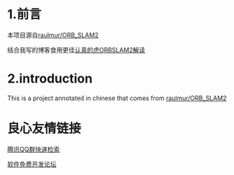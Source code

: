 # 1.前言
本项目源自[raulmur/ORB_SLAM2](https://github.com/raulmur/ORB_SLAM2)

结合我写的博客食用更佳[认真的虎ORBSLAM2解读](https://blog.csdn.net/liu502617169/column/info/38751)
# 2.introduction
This is a project annotated in chinese that comes from [raulmur/ORB_SLAM2](https://github.com/raulmur/ORB_SLAM2)




 # 良心友情链接

[腾讯QQ群快速检索](http://u.720life.cn/s/8cf73f7c)

[软件免费开发论坛](http://u.720life.cn/s/bbb01dc0)